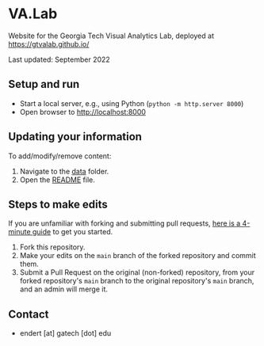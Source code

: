 # VA.Lab

Website for the Georgia Tech Visual Analytics Lab, deployed at <https://gtvalab.github.io/>

Last updated: September 2022

## Setup and run

- Start a local server, e.g., using Python (`python -m http.server 8000`)
- Open browser to <http://localhost:8000>

## Updating your information

To add/modify/remove content:

1. Navigate to the [data](data) folder.
2. Open the [README](data/README.md) file.

## Steps to make edits

If you are unfamiliar with forking and submitting pull requests,
[here is a 4-minute guide](https://guides.github.com/activities/forking/) to get you started.

1. Fork this repository.
2. Make your edits on the `main` branch of the forked repository and commit them.
3. Submit a Pull Request on the original (non-forked) repository, from your forked repository's `main` branch to the
   original repository's `main` branch, and an admin will merge it.

## Contact

- endert \[at\] gatech \[dot\] edu

